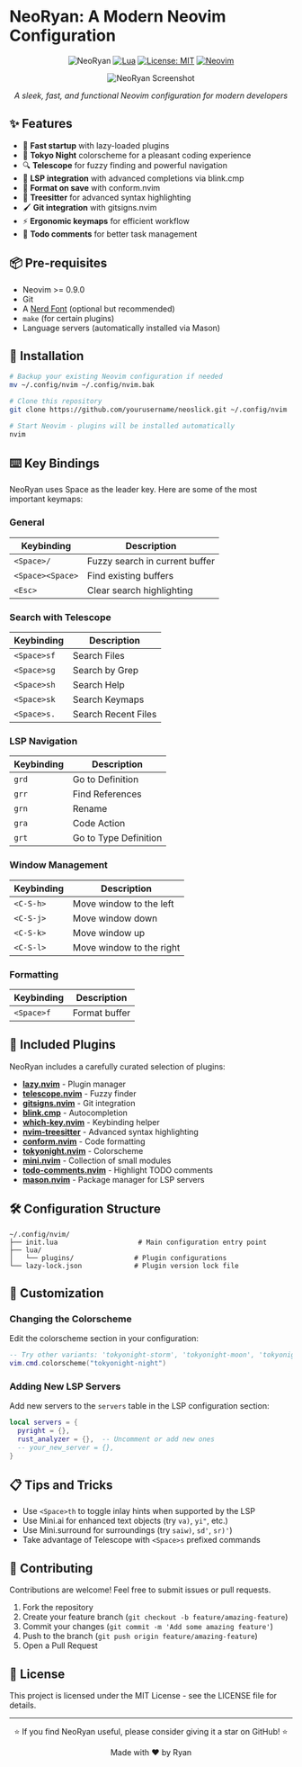 # NeoRyan: A Modern Neovim Configuration

<div align="center">
  
![NeoRyan](https://img.shields.io/badge/NeoRyan-Modern%20Neovim%20Config-8A2BE2?style=for-the-badge&logo=neovim&logoColor=white)
[![Lua](https://img.shields.io/badge/Made%20with-Lua-2C2D72?style=for-the-badge&logo=lua&logoColor=white)](https://www.lua.org)
[![License: MIT](https://img.shields.io/badge/License-MIT-yellow.svg?style=for-the-badge)](https://opensource.org/licenses/MIT)
[![Neovim](https://img.shields.io/badge/Neovim-0.9%2B-57A143?style=for-the-badge&logo=neovim&logoColor=white)](https://neovim.io)

</div>

<div align="center">
<img src="/api/placeholder/800/400" alt="NeoRyan Screenshot">
<p><em>A sleek, fast, and functional Neovim configuration for modern developers</em></p>
</div>

## ✨ Features

- 🚀 **Fast startup** with lazy-loaded plugins
- 🎨 **Tokyo Night** colorscheme for a pleasant coding experience
- 🔍 **Telescope** for fuzzy finding and powerful navigation
- 🧠 **LSP integration** with advanced completions via blink.cmp
- 🔄 **Format on save** with conform.nvim
- 🌳 **Treesitter** for advanced syntax highlighting
- 🖌️ **Git integration** with gitsigns.nvim
- ⚡ **Ergonomic keymaps** for efficient workflow
- 📝 **Todo comments** for better task management

## 📦 Pre-requisites

- Neovim >= 0.9.0
- Git
- A [Nerd Font](https://www.nerdfonts.com/) (optional but recommended)
- `make` (for certain plugins)
- Language servers (automatically installed via Mason)

## 🚀 Installation

```bash
# Backup your existing Neovim configuration if needed
mv ~/.config/nvim ~/.config/nvim.bak

# Clone this repository
git clone https://github.com/yourusername/neoslick.git ~/.config/nvim

# Start Neovim - plugins will be installed automatically
nvim
```

## ⌨️ Key Bindings

NeoRyan uses Space as the leader key. Here are some of the most important keymaps:

### General

| Keybinding | Description |
|------------|-------------|
| `<Space>/` | Fuzzy search in current buffer |
| `<Space><Space>` | Find existing buffers |
| `<Esc>` | Clear search highlighting |

### Search with Telescope

| Keybinding | Description |
|------------|-------------|
| `<Space>sf` | Search Files |
| `<Space>sg` | Search by Grep |
| `<Space>sh` | Search Help |
| `<Space>sk` | Search Keymaps |
| `<Space>s.` | Search Recent Files |

### LSP Navigation

| Keybinding | Description |
|------------|-------------|
| `grd` | Go to Definition |
| `grr` | Find References |
| `grn` | Rename |
| `gra` | Code Action |
| `grt` | Go to Type Definition |

### Window Management

| Keybinding | Description |
|------------|-------------|
| `<C-S-h>` | Move window to the left |
| `<C-S-j>` | Move window down |
| `<C-S-k>` | Move window up |
| `<C-S-l>` | Move window to the right |

### Formatting

| Keybinding | Description |
|------------|-------------|
| `<Space>f` | Format buffer |

## 🔌 Included Plugins

NeoRyan includes a carefully curated selection of plugins:

- **[lazy.nvim](https://github.com/folke/lazy.nvim)** - Plugin manager
- **[telescope.nvim](https://github.com/nvim-telescope/telescope.nvim)** - Fuzzy finder
- **[gitsigns.nvim](https://github.com/lewis6991/gitsigns.nvim)** - Git integration
- **[blink.cmp](https://github.com/saghen/blink.cmp)** - Autocompletion
- **[which-key.nvim](https://github.com/folke/which-key.nvim)** - Keybinding helper
- **[nvim-treesitter](https://github.com/nvim-treesitter/nvim-treesitter)** - Advanced syntax highlighting
- **[conform.nvim](https://github.com/stevearc/conform.nvim)** - Code formatting
- **[tokyonight.nvim](https://github.com/folke/tokyonight.nvim)** - Colorscheme
- **[mini.nvim](https://github.com/echasnovski/mini.nvim)** - Collection of small modules
- **[todo-comments.nvim](https://github.com/folke/todo-comments.nvim)** - Highlight TODO comments
- **[mason.nvim](https://github.com/mason-org/mason.nvim)** - Package manager for LSP servers

## 🛠️ Configuration Structure

```
~/.config/nvim/
├── init.lua                    # Main configuration entry point
├── lua/
│   └── plugins/               # Plugin configurations
└── lazy-lock.json             # Plugin version lock file
```

## 🎨 Customization

### Changing the Colorscheme

Edit the colorscheme section in your configuration:

```lua
-- Try other variants: 'tokyonight-storm', 'tokyonight-moon', 'tokyonight-day'
vim.cmd.colorscheme("tokyonight-night")
```

### Adding New LSP Servers

Add new servers to the `servers` table in the LSP configuration section:

```lua
local servers = {
  pyright = {},
  rust_analyzer = {},  -- Uncomment or add new ones
  -- your_new_server = {},
}
```

## 📋 Tips and Tricks

- Use `<Space>th` to toggle inlay hints when supported by the LSP
- Use Mini.ai for enhanced text objects (try `va)`, `yi"`, etc.)
- Use Mini.surround for surroundings (try `saiw)`, `sd'`, `sr)'`)
- Take advantage of Telescope with `<Space>s` prefixed commands

## 🤝 Contributing

Contributions are welcome! Feel free to submit issues or pull requests.

1. Fork the repository
2. Create your feature branch (`git checkout -b feature/amazing-feature`)
3. Commit your changes (`git commit -m 'Add some amazing feature'`)
4. Push to the branch (`git push origin feature/amazing-feature`)
5. Open a Pull Request

## 📄 License

This project is licensed under the MIT License - see the LICENSE file for details.

---

<div align="center">
  <p>⭐ If you find NeoRyan useful, please consider giving it a star on GitHub! ⭐</p>
  <p>Made with ❤️ by Ryan</p>
</div>
